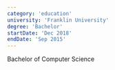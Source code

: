 ```yaml
---
category: 'education'
university: 'Franklin University'
degree: 'Bachelor'
startDate: 'Dec 2018'
endDate: 'Sep 2015'
---
```


Bachelor of Computer Science
